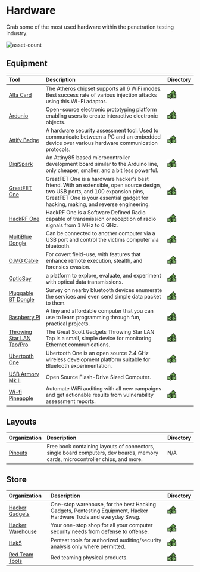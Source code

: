 # Hardware

Grab some of the most used hardware within the penetration testing industry.

![asset-count](https://img.shields.io/badge/Tools%20%26%20Resources%20Available-20-3c85d4?style=for-the-badge)




## Equipment

| Tool | Description | Directory |
| :--- | :--- | :--- |
| [Alfa Card](https://www.amazon.com/s?k=Alfa-AWUS036NHA) | The Atheros chipset supports all 6 WiFi modes. Best success rate of various injection attacks using this Wi-Fi adaptor. | ![paid-product](../icons/paid-product.png) |
| [Ardunio](https://www.arduino.cc/) | Open-source electronic prototyping platform enabling users to create interactive electronic objects. | ![paid-product](../icons/paid-product.png) |
| [Attify Badge](https://www.attify-store.com/) | A hardware security assessment tool. Used to communicate between a PC and an embedded device over various hardware communication protocols. | ![paid-product](../icons/paid-product.png) |
| [DigiSpark](http://digistump.com/products/1) | An Attiny85 based microcontroller development board similar to the Arduino line, only cheaper, smaller, and a bit less powerful. | ![paid-product](../icons/paid-product.png) |
| [GreatFET One](https://greatscottgadgets.com/hackrf/one/) | GreatFET One is a hardware hacker’s best friend. With an extensible, open source design, two USB ports, and 100 expansion pins, GreatFET One is your essential gadget for hacking, making, and reverse engineering. | ![paid-product](../icons/paid-product.png) |
| [HackRF One](https://greatscottgadgets.com/hackrf/one/) | HackRF One is a Software Defined Radio capable of transmission or reception of radio signals from 1 MHz to 6 GHz. | ![paid-product](../icons/paid-product.png) |
| [MultiBlue Dongle](https://www.amazon.com/MultiBlue-Dongle-Bluetooth-Keyboard-BT300KMS/dp/B00CRY5K16) | Can be connected to another computer via a USB port and control the victims computer via bluetooth. | ![paid-product](../icons/paid-product.png) |
| [O.MG Cable](https://shop.hak5.org/collections/mischief-gadgets/products/o-mg-cable?variant=29408695582833) | For covert field-use, with features that enhance remote execution, stealth, and forensics evasion. | ![paid-product](../icons/paid-product.png) |
| [OpticSpy](https://www.attify-store.com/products/opticspy) | a platform to explore, evaluate, and experiment with optical data transmissions. | ![paid-product](../icons/paid-product.png) |
| [Pluggable BT Dongle](https://plugable.com/products/usb-bt4le/) | Survey on nearby bluetooth devices enumerate the services and even send simple data packet to them. | ![paid-product](../icons/paid-product.png) |
| [Raspberry Pi](https://www.raspberrypi.org/) | A tiny and affordable computer that you can use to learn programming through fun, practical projects. | ![paid-product](../icons/paid-product.png) |
| [Throwing Star LAN Tap/Pro](https://greatscottgadgets.com/throwingstar/) | The Great Scott Gadgets Throwing Star LAN Tap is a small, simple device for monitoring Ethernet communications. | ![paid-product](../icons/paid-product.png) |
| [Ubertooth One](https://greatscottgadgets.com/ubertoothone/) | Ubertooth One is an open source 2.4 GHz wireless development platform suitable for Bluetooth experimentation. | ![paid-product](../icons/paid-product.png) |
| [USB Armory Mk II](https://inversepath.com/usbarmory) | Open Source Flash-Drive Sized Computer. | ![paid-product](../icons/paid-product.png) |
| [Wi-fi Pineapple](https://shop.hak5.org/products/wifi-pineapple) | Automate WiFi auditing with all new campaigns and get actionable results from vulnerability assessment reports. | ![paid-product](../icons/paid-product.png) |

## Layouts

| Organization | Description | Directory |
| :--- | :--- | :--- |
| [Pinouts](https://pinouts.org/) | Free book containing layouts of connectors, single board computers, dev boards, memory cards, microcontroller chips, and more. | N/A |

## Store

| Organization | Description | Directory |
| :--- | :--- | :--- |
| [Hacker Gadgets](https://hacker-gadgets.com/) | One-stop warehouse, for the best Hacking Gadgets, Pentesting Equipment, Hacker Hardware Tools and everyday Swag. | ![paid-product](../icons/paid-product.png) |
| [Hacker Warehouse](https://hackerwarehouse.com/) | Your one-stop shop for all your computer security needs from defense to offense. | ![paid-product](../icons/paid-product.png) |
| [Hak5](https://shop.hak5.org/) | Pentest tools for authorized auditing/security analysis only where permitted. | ![paid-product](../icons/paid-product.png) |
| [Red Team Tools](https://www.redteamtools.com/) | Red teaming physical products.  |  ![paid-product](../icons/paid-product.png) |

